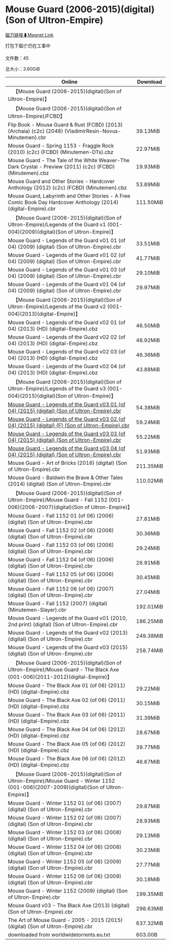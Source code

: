 # Mouse Guard (2006-2015)(digital)(Son of Ultron-Empire)

[磁力链接⬇Magnet Link](magnet:?xt=urn:btih:35301d9a001c3eb918cc1038e6dbb1807c924297&dn=Mouse%20Guard%20%282006-2015%29%28digital%29%28Son%20of%20Ultron-Empire%29)

打包下载📦仍在工事中

文件数：45

总大小：3.60GiB

Online | Download
--- | ---
&emsp;【Mouse Guard (2006-2015)(digital)(Son of Ultron-Empire)】 | 
&emsp;【Mouse Guard (2006-2015)(digital)(Son of Ultron-Empire)/FCBD】 | 
Flip Book - Mouse Guard & Rust (FCBD) (2013) (Archaia) (c2c) (2048) (VladimirResin-Novus-Minutemen).cbr | 39.13MiB
Mouse Guard - Spring 1153 - Fraggle Rock (2010) (c2c) (FCBD) (Minutemen-DTs).cbz | 22.97MiB
Mouse Guard - The Tale of the White Weaver-The Dark Crystal - Preview (2011) (c2c) (FCBD) (Minutemen).cbz | 19.93MiB
Mouse Guard and Other Stories -  Hardcover Anthology (2012) (c2c) (FCBD) (Minutemen).cbz | 53.89MiB
Mouse Guard, Labyrinth and Other Stories - A Free Comic Book Day Hardcover Anthology (2014) (digital-Empire).cbr | 111.50MiB
&emsp;【Mouse Guard (2006-2015)(digital)(Son of Ultron-Empire)/Legends of the Guard v1 (001-004)(2009)(digital)(Son of Ultron-Empire)】 | 
Mouse Guard - Legends of the Guard v01 01 (of 04) (2009) (digital) (Son of Ultron-Empire).cbr | 33.51MiB
Mouse Guard - Legends of the Guard v01 02 (of 04) (2009) (digital) (Son of Ultron-Empire).cbr | 41.77MiB
Mouse Guard - Legends of the Guard v01 03 (of 04) (2009) (digital) (Son of Ultron-Empire).cbr | 29.10MiB
Mouse Guard - Legends of the Guard v01 04 (of 04) (2009) (digital) (Son of Ultron-Empire).cbr | 29.97MiB
&emsp;【Mouse Guard (2006-2015)(digital)(Son of Ultron-Empire)/Legends of the Guard v2 (001-004)(2013)(digital-Empire)】 | 
Mouse Guard - Legends of the Guard v02 01 (of 04) (2013) (HD) (digital-Empire).cbz | 46.50MiB
Mouse Guard - Legends of the Guard v02 02 (of 04) (2013) (HD) (digital-Empire).cbz | 48.92MiB
Mouse Guard - Legends of the Guard v02 03 (of 04) (2013) (HD) (digital-Empire).cbz | 46.36MiB
Mouse Guard - Legends of the Guard v02 04 (of 04) (2013) (HD) (digital-Empire).cbz | 43.88MiB
&emsp;【Mouse Guard (2006-2015)(digital)(Son of Ultron-Empire)/Legends of the Guard v3 (001-004)(2015)(digital)(Son of Ultron-Empire)】 | 
[Mouse Guard - Legends of the Guard v03 01 (of 04) (2015) (digital) (Son of Ultron-Empire).cbr](https://github.com/alicewish/markdown/blob/master/comic/Mouse-Guard-Legends-of-Guard-v03-01-of-04-2015-digital-Son-of-Ultron-Empire-cbr.md) | 54.38MiB
[Mouse Guard - Legends of the Guard v03 02 (of 04) (2015) (digital) (F) (Son of Ultron-Empire).cbr](https://github.com/alicewish/markdown/blob/master/comic/Mouse-Guard-Legends-of-Guard-v03-02-of-04-2015-digital-F-Son-of-Ultron-Empire-cbr.md) | 59.24MiB
[Mouse Guard - Legends of the Guard v03 03 (of 04) (2015) (digital) (Son of Ultron-Empire).cbr](https://github.com/alicewish/markdown/blob/master/comic/Mouse-Guard-Legends-of-Guard-v03-03-of-04-2015-digital-Son-of-Ultron-Empire-cbr.md) | 55.22MiB
[Mouse Guard - Legends of the Guard v03 04 (of 04) (2015) (digital) (Son of Ultron-Empire).cbr](https://github.com/alicewish/markdown/blob/master/comic/Mouse-Guard-Legends-of-Guard-v03-04-of-04-2015-digital-Son-of-Ultron-Empire-cbr.md) | 51.93MiB
Mouse Guard - Art of Bricks (2016) (digital) (Son of Ultron-Empire).cbr | 211.35MiB
Mouse Guard - Baldwin the Brave & Other Tales (2014) (digital) (Son of Ultron-Empire).cbr | 110.02MiB
&emsp;【Mouse Guard (2006-2015)(digital)(Son of Ultron-Empire)/Mouse Guard - Fall 1152 (001-006)(2006-2007)(digital)(Son of Ultron-Empire)】 | 
Mouse Guard - Fall 1152 01 (of 06) (2006) (digital) (Son of Ultron-Empire).cbr | 27.81MiB
Mouse Guard - Fall 1152 02 (of 06) (2006) (digital) (Son of Ultron-Empire).cbr | 30.36MiB
Mouse Guard - Fall 1152 03 (of 06) (2006) (digital) (Son of Ultron-Empire).cbr | 29.24MiB
Mouse Guard - Fall 1152 04 (of 06) (2006) (digital) (Son of Ultron-Empire).cbr | 26.91MiB
Mouse Guard - Fall 1152 05 (of 06) (2006) (digital) (Son of Ultron-Empire).cbr | 30.45MiB
Mouse Guard - Fall 1152 06 (of 06) (2007) (digital) (Son of Ultron-Empire).cbr | 27.04MiB
Mouse Guard - Fall 1152 (2007) (digital) (Minutemen-Slayer).cbr | 192.01MiB
Mouse Guard - Legends of the Guard v01 (2010, 2nd print) (digital) (Son of Ultron-Empire).cbr | 186.25MiB
Mouse Guard - Legends of the Guard v02 (2013) (digital) (Son of Ultron-Empire).cbr | 249.38MiB
Mouse Guard - Legends of the Guard v03 (2015) (digital) (Son of Ultron-Empire).cbr | 258.74MiB
&emsp;【Mouse Guard (2006-2015)(digital)(Son of Ultron-Empire)/Mouse Guard - The Black Axe (001-006)(2011-2012)(digital-Empire)】 | 
Mouse Guard - The Black Axe 01 (of 06) (2011) (HD) (digital-Empire).cbz | 29.22MiB
Mouse Guard - The Black Axe 02 (of 06) (2011) (HD) (digital-Empire).cbz | 30.15MiB
Mouse Guard - The Black Axe 03 (of 06) (2011) (HD) (digital-Empire).cbz | 31.39MiB
Mouse Guard - The Black Axe 04 (of 06) (2012) (HD) (digital-Empire).cbz | 28.67MiB
Mouse Guard - The Black Axe 05 (of 06) (2012) (HD) (digital-Empire).cbz | 39.77MiB
Mouse Guard - The Black Axe 06 (of 06) (2012) (HD) (digital-Empire).cbz | 46.67MiB
&emsp;【Mouse Guard (2006-2015)(digital)(Son of Ultron-Empire)/Mouse Guard - Winter 1152 (001-006)(2007-2009)(digital)(Son of Ultron-Empire)】 | 
Mouse Guard - Winter 1152 01 (of 06) (2007) (digital) (Son of Ultron-Empire).cbr | 29.87MiB
Mouse Guard - Winter 1152 02 (of 06) (2007) (digital) (Son of Ultron-Empire).cbr | 28.93MiB
Mouse Guard - Winter 1152 03 (of 06) (2008) (digital) (Son of Ultron-Empire).cbr | 29.13MiB
Mouse Guard - Winter 1152 04 (of 06) (2008) (digital) (Son of Ultron-Empire).cbr | 30.23MiB
Mouse Guard - Winter 1152 05 (of 06) (2009) (digital) (Son of Ultron-Empire).cbr | 27.77MiB
Mouse Guard - Winter 1152 06 (of 06) (2009) (digital) (Son of Ultron-Empire).cbr | 30.18MiB
Mouse Guard - Winter 1152 (2009) (digital) (Son of Ultron-Empire).cbr | 199.35MiB
Mouse Guard v03 - The Black Axe (2013) (digital) (Son of Ultron-Empire).cbr | 298.63MiB
The Art of Mouse Guard - 2005 - 2015 (2015) (digital) (Son of Ultron-Empire).cbr | 637.32MiB
downloaded from worldwidetorrents.eu.txt | 603.00B